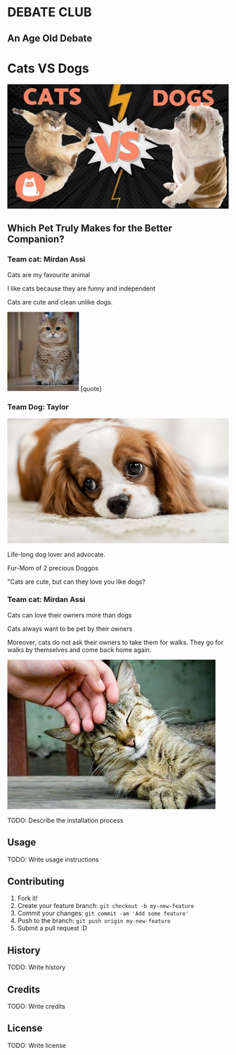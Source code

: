 # DEBATE CLUB
 ## An Age Old Debate
# Cats VS Dogs 
![alt text](img/cats_vs_dogs.jpg "Logo Title Text 1")

## Which Pet Truly Makes for the Better Companion?
### Team cat: Mirdan Assi

Cats are my favourite animal

I like cats because they are funny and independent

Cats are cute and clean unlike dogs.

![alt text](img/cat.jpg "Logo Title Text 1")
[quote]

### Team Dog: Taylor
![alt text](img/puppy_eyes.jpg "Logo Title Text 1")

Life-long dog lover and advocate.

Fur-Mom of 2 precious Doggos

"Cats are cute, but can they love you like dogs?

### Team cat: Mirdan Assi

Cats can love their owners more than dogs 

Cats always want to be pet by their owners

Moreover, cats do not ask their owners to take them for walks. They go for walks by themselves and come back home again. 



![alt text](img/petting_cat.jpg "Logo Title Text 1")

TODO: Describe the installation process

## Usage

TODO: Write usage instructions

## Contributing

1. Fork it!
2. Create your feature branch: `git checkout -b my-new-feature`
3. Commit your changes: `git commit -am 'Add some feature'`
4. Push to the branch: `git push origin my-new-feature`
5. Submit a pull request :D

## History

TODO: Write history

## Credits

TODO: Write credits

## License

TODO: Write license